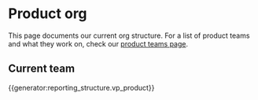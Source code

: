 # Product org

This page documents our current org structure. For a list of product teams and what they work on, check our [product teams page](product_teams.md).

## Current team

{{generator:reporting_structure.vp_product}}

<!-- The content for this page comes from team.yml using reports_to relationships -->

